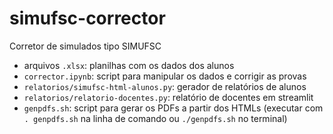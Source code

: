 # simufsc-corrector
Corretor de simulados tipo SIMUFSC

- arquivos `.xlsx`: planilhas com os dados dos alunos
- `corrector.ipynb`: script para manipular os dados e corrigir as provas
- `relatorios/simufsc-html-alunos.py`: gerador de relatórios de alunos
- `relatorios/relatorio-docentes.py`: relatório de docentes em streamlit
- `genpdfs.sh`: script para gerar os PDFs a partir dos HTMLs (executar com `. genpdfs.sh` na linha de comando ou `./genpdfs.sh` no terminal)
